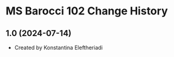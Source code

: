 MS Barocci 102 Change History
====================

1.0 (2024-07-14)
----------------
* Created by Konstantina Eleftheriadi
